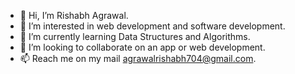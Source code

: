 - 👋 Hi, I’m Rishabh Agrawal.
- 👀 I’m interested in web development and software development.
- 🌱 I’m currently learning Data Structures and Algorithms.
- 💞️ I’m looking to collaborate on an app or web development.
- 📫 Reach me on my mail agrawalrishabh704@gmail.com.

<!---
Rish704/Rish704 is a ✨ special ✨ repository because its `README.md` (this file) appears on your GitHub profile.
You can click the Preview link to take a look at your changes.
--->
